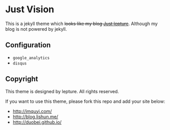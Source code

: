 # Just Vision

This is a jekyll theme which ~~looks like my blog [Just lepture][my blog]~~.
Although my blog is not powered by jekyll.

[my blog]: http://lepture.com/

## Configuration

- `google_analytics`
- `disqus`

## Copyright

This theme is designed by lepture. All rights reserved.

If you want to use this theme, please fork this repo and add your site below:

- http://imquyi.com/
- http://blog.lishun.me/
- http://duobei.github.io/
